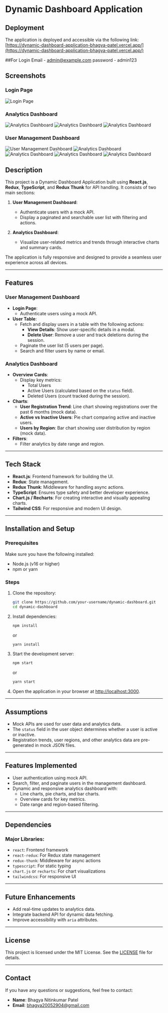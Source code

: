 # Dynamic Dashboard Application

## Deployment
The application is deployed and accessible via the following link:
[https://dynamic-dashboard-application-bhagya-patel.vercel.app/](https://dynamic-dashboard-application-bhagya-patel.vercel.app/)

##For Login
Email - admin@example.com
password - admin123

## Screenshots

### Login Page
![Login Page](https://github.com/Bhagya2005/Torus-Innotech-Dynamic-Dashboard-Application/blob/main/Screenshot%20(1391).png)

### Analytics Dashboard
![Analytics Dashboard](https://github.com/Bhagya2005/Torus-Innotech-Dynamic-Dashboard-Application/blob/main/Screenshot%20(1392).png)
![Analytics Dashboard](https://github.com/Bhagya2005/Torus-Innotech-Dynamic-Dashboard-Application/blob/main/Screenshot%20(1393).png)
![Analytics Dashboard](https://github.com/Bhagya2005/Torus-Innotech-Dynamic-Dashboard-Application/blob/main/Screenshot%20(1394).png)

### User Management Dashboard
![User Management Dashboard](https://github.com/Bhagya2005/Torus-Innotech-Dynamic-Dashboard-Application/blob/main/Screenshot%20(1395).png)
![Analytics Dashboard](https://github.com/Bhagya2005/Torus-Innotech-Dynamic-Dashboard-Application/blob/main/Screenshot%20(1396).png)
![Analytics Dashboard](https://github.com/Bhagya2005/Torus-Innotech-Dynamic-Dashboard-Application/blob/main/Screenshot%20(1397).png)
![Analytics Dashboard](https://github.com/Bhagya2005/Torus-Innotech-Dynamic-Dashboard-Application/blob/main/Screenshot%20(1398).png)
![Analytics Dashboard](https://github.com/Bhagya2005/Torus-Innotech-Dynamic-Dashboard-Application/blob/main/Screenshot%20(1399).png)



## Description
This project is a Dynamic Dashboard Application built using **React.js**, **Redux**, **TypeScript**, and **Redux Thunk** for API handling. It consists of two main sections:

1. **User Management Dashboard**:
   - Authenticate users with a mock API.
   - Display a paginated and searchable user list with filtering and actions.

2. **Analytics Dashboard**:
   - Visualize user-related metrics and trends through interactive charts and summary cards.

The application is fully responsive and designed to provide a seamless user experience across all devices.

---

## Features

### User Management Dashboard
- **Login Page**:
  - Authenticate users using a mock API.
- **User Table**:
  - Fetch and display users in a table with the following actions:
    - **View Details**: Show user-specific details in a modal.
    - **Delete User**: Remove a user and track deletions during the session.
  - Paginate the user list (5 users per page).
  - Search and filter users by name or email.

### Analytics Dashboard
- **Overview Cards**:
  - Display key metrics:
    - Total Users
    - Active Users (calculated based on the `status` field).
    - Deleted Users (count tracked during the session).
- **Charts**:
  - **User Registration Trend**: Line chart showing registrations over the past 6 months (mock data).
  - **Active vs Inactive Users**: Pie chart comparing active and inactive users.
  - **Users by Region**: Bar chart showing user distribution by region (mock data).
- **Filters**:
  - Filter analytics by date range and region.

---

## Tech Stack
- **React.js**: Frontend framework for building the UI.
- **Redux**: State management.
- **Redux Thunk**: Middleware for handling async actions.
- **TypeScript**: Ensures type safety and better developer experience.
- **Chart.js / Recharts**: For creating interactive and visually appealing charts.
- **Tailwind CSS**: For responsive and modern UI design.




---

## Installation and Setup

### Prerequisites
Make sure you have the following installed:
- Node.js (v16 or higher)
- npm or yarn

### Steps
1. Clone the repository:
   ```bash
   git clone https://github.com/your-username/dynamic-dashboard.git
   cd dynamic-dashboard
   ```
2. Install dependencies:
   ```bash
   npm install
   ```
   or
   ```bash
   yarn install
   ```
3. Start the development server:
   ```bash
   npm start
   ```
   or
   ```bash
   yarn start
   ```
4. Open the application in your browser at [http://localhost:3000](http://localhost:3000).

---

## Assumptions
- Mock APIs are used for user data and analytics data.
- The `status` field in the user object determines whether a user is active or inactive.
- Registration trends, user regions, and other analytics data are pre-generated in mock JSON files.

---

## Features Implemented
- User authentication using mock API.
- Search, filter, and paginate users in the management dashboard.
- Dynamic and responsive analytics dashboard with:
  - Line charts, pie charts, and bar charts.
  - Overview cards for key metrics.
  - Date range and region-based filtering.

---

## Dependencies
### Major Libraries:
- `react`: Frontend framework
- `react-redux`: For Redux state management
- `redux-thunk`: Middleware for async actions
- `typescript`: For static typing
- `chart.js` or `recharts`: For chart visualizations
- `tailwindcss`: For responsive UI

---

## Future Enhancements
- Add real-time updates to analytics data.
- Integrate backend API for dynamic data fetching.
- Improve accessibility with `aria` attributes.

---

## License
This project is licensed under the MIT License. See the [LICENSE](LICENSE) file for details.

---

## Contact
If you have any questions or suggestions, feel free to contact:
- **Name**: Bhagya Nitinkumar Patel
- **Email**: bhagya20052904@gmail.com
